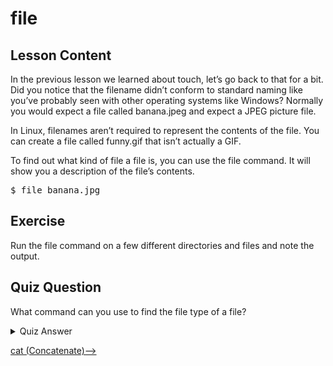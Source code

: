 # file

## Lesson Content

In the previous lesson we learned about touch, let’s go back to that for a bit. Did you notice that the filename didn’t conform to standard naming like you’ve probably seen with other operating systems like Windows? Normally you would expect a file called banana.jpeg and expect a JPEG picture file. 

In Linux, filenames aren’t required to represent the contents of the file. You can create a file called funny.gif that isn’t actually a GIF. 

To find out what kind of file a file is, you can use the file command. It will show you a description of the file’s contents.

<pre>$ file banana.jpg</pre>

## Exercise

Run the file command on a few different directories and files and note the output.

## Quiz Question

What command can you use to find the file type of a file?

<details>
    <summary>Quiz Answer</summary>
    <code>file</code>
</details>

[cat (Concatenate)-->](cat-command.md)
